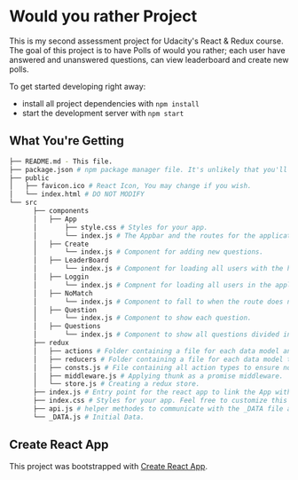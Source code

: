 # Would you rather Project
This is my second assessment project for Udacity's React & Redux course.
The goal of this project is to have Polls of would you rather; each user have answered and unanswered questions, can view leaderboard and create new polls. 

To get started developing right away:

* install all project dependencies with `npm install`
* start the development server with `npm start`

## What You're Getting
```bash
├── README.md - This file.
├── package.json # npm package manager file. It's unlikely that you'll need to modify this.
├── public
│   ├── favicon.ico # React Icon, You may change if you wish.
│   └── index.html # DO NOT MODIFY
└── src
      ├── components
      │   ├── App
      │       ├── style.css # Styles for your app.
      │       └── index.js # The Appbar and the routes for the application.
      │   ├── Create
      │       └── index.js # Component for adding new questions.
      │   ├── LeaderBoard
      │       └── index.js # Component for loading all users with the hights number of answers and  questions to the lowest.
      │   ├── Loggin
      │       └── index.js # Compnent for loading all users in the application to choose one to log in  with.
      │   ├── NoMatch
      │       └── index.js # Component to fall to when the route does not exisit. 
      │   ├── Question
      │       └── index.js # Component to show each question.
      │   ├── Questions
      │       └── index.js # Component to show all questions divided into answered and unanswered.
      ├── redux
      │   ├── actions # Folder containing a file for each data model and their specific actions.
      │   ├── reducers # Folder containing a file for each data model to maintain their store.
      │   ├── consts.js # File containing all action types to ensure no spelling mistake is done.
      │   ├── middleware.js # Applying thunk as a promise middleware.
      │   └── store.js # Creating a redux store.
      ├── index.js # Entry point for the react app to link the App with the provider and store.
      ├── index.css # Styles for your app. Feel free to customize this as you desire.
      ├── api.js # helper methodes to communicate with the _DATA file as a database.
      └── _DATA.js # Initial Data.
```

## Create React App

This project was bootstrapped with [Create React App](https://github.com/facebookincubator/create-react-app).
